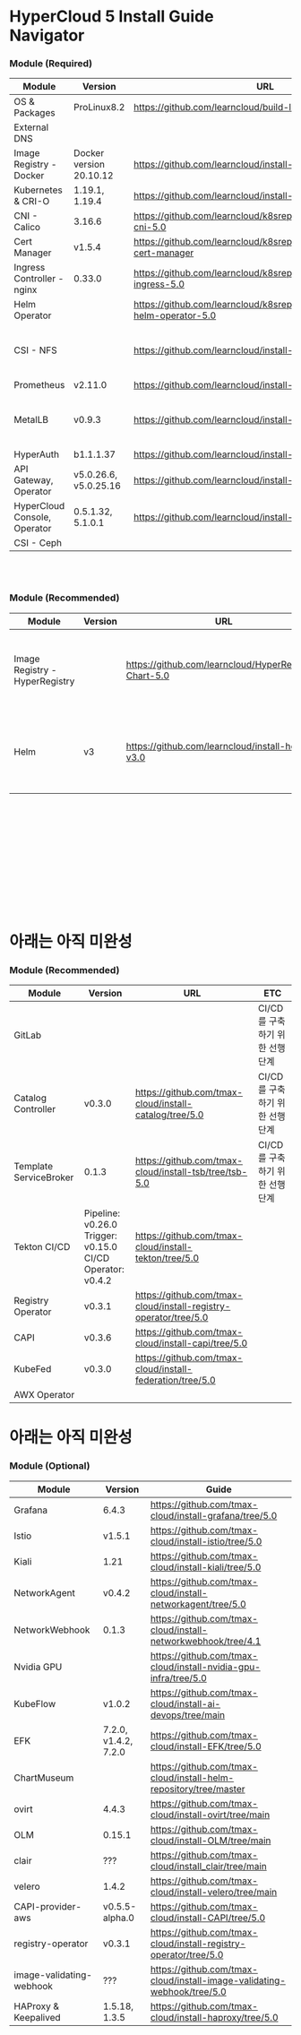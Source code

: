 # HyperCloud 5 Install Guide Navigator

### Module (Required)
| Module                            | Version                                                         | URL                                                              | ETC |
| --------------------------------- | --------------------------------------------------------------- | ---------------------------------------------------------------- | --- |
| OS & Packages                     | ProLinux8.2                                                     | https://github.com/learncloud/build-local-repo-prolinux8.2       |     |
| External DNS                      |                                                                 |                                                                  |     |
| Image Registry - Docker           | Docker version 20.10.12                                         | https://github.com/learncloud/install-registry-docker-ce         |     |
| Kubernetes & CRI-O                | 1.19.1, 1.19.4                                                  | https://github.com/learncloud/install-k8s-5.0                    |     |
| CNI - Calico                      | 3.16.6                                                          | https://github.com/learncloud/k8srepo/tree/main/v5.0/install-cni-5.0    |     |
| Cert Manager                      | v1.5.4                                                          | https://github.com/learncloud/k8srepo/tree/main/v5.0/install-cert-manager     |     |
| Ingress Controller - nginx        | 0.33.0                                                          | https://github.com/learncloud/k8srepo/tree/main/v5.0/install-ingress-5.0 |     |
| Helm Operator                     |                                                                 | https://github.com/learncloud/k8srepo/tree/main/v5.0/install-helm-operator-5.0|     |
| CSI - NFS                         |                                                                 | https://github.com/learncloud/install-nfs-5.0                    | Prometheus를 구축하기 위한 선행 단계 |
| Prometheus                        | v2.11.0                                                         | https://github.com/learncloud/install-prometheus-5.0             |     |
| MetalLB                           | v0.9.3                                                          | https://github.com/learncloud/install-metallb-5.0                | HyperAuth, Console을 구축하기 위한 선행 단계 |
| HyperAuth                         | b1.1.1.37                                                       | https://github.com/learncloud/install-hyperauth-5.0              |     |
|  API Gateway, Operator            | v5.0.26.6, v5.0.25.16                                           | https://github.com/learncloud/install-hypercloud-5.0             |     |
| HyperCloud Console, Operator      | 0.5.1.32, 5.1.0.1                                               | https://github.com/learncloud/install-console-5.0                |     |
| CSI - Ceph                        |                                                                 |                                                                  |     |

<br><br>
### Module (Recommended)
| Module                            | Version                                                         | URL                                                              | ETC |
| --------------------------------- | --------------------------------------------------------------- | ---------------------------------------------------------------- | --- |
| Image Registry - HyperRegistry    |                                                                 | https://github.com/learncloud/HyperRegistry-Chart-5.0            | CI/CD를 구축하기 위한 선행 단계   |
| Helm                              | v3                                                              | https://github.com/learncloud/install-helm-v3.0                  | CI/CD를 구축하기 위한 선행 단계   |



<br><br><br><br><br><br><br><br><br><br><br>
# 아래는 아직 미완성 

### Module (Recommended)
| Module                            | Version                                                         | URL                                                              | ETC |
| --------------------------------- | --------------------------------------------------------------- | ---------------------------------------------------------------- |---- |
| GitLab                            |                                                                 |                                                                  | CI/CD를 구축하기 위한 선행 단계   |
| Catalog Controller                | v0.3.0                                                          | https://github.com/tmax-cloud/install-catalog/tree/5.0           | CI/CD를 구축하기 위한 선행 단계   |
| Template ServiceBroker            | 0.1.3                                                           | https://github.com/tmax-cloud/install-tsb/tree/tsb-5.0           | CI/CD를 구축하기 위한 선행 단계   |
| Tekton CI/CD                      | Pipeline: v0.26.0<br>Trigger: v0.15.0<br>CI/CD Operator: v0.4.2 | https://github.com/tmax-cloud/install-tekton/tree/5.0            |
| Registry Operator                 | v0.3.1                                                          | https://github.com/tmax-cloud/install-registry-operator/tree/5.0 |
| CAPI                              | v0.3.6                                                          | https://github.com/tmax-cloud/install-capi/tree/5.0              |
| KubeFed                           | v0.3.0                                                          | https://github.com/tmax-cloud/install-federation/tree/5.0        |
| AWX Operator                      |                                                                 |                                                                  |


# 아래는 아직 미완성 


### Module (Optional)
| Module                   | Version              | Guide                                                                   |
| ------------------------ | -------------------- | ----------------------------------------------------------------------- |
| Grafana                  | 6.4.3                | https://github.com/tmax-cloud/install-grafana/tree/5.0                  |
| Istio                    | v1.5.1               | https://github.com/tmax-cloud/install-istio/tree/5.0                    |
| Kiali                    | 1.21                 | https://github.com/tmax-cloud/install-kiali/tree/5.0                    |
| NetworkAgent             | v0.4.2               | https://github.com/tmax-cloud/install-networkagent/tree/5.0             |
| NetworkWebhook           | 0.1.3                | https://github.com/tmax-cloud/install-networkwebhook/tree/4.1           |
| Nvidia GPU               |                      | https://github.com/tmax-cloud/install-nvidia-gpu-infra/tree/5.0         |
| KubeFlow                 | v1.0.2               | https://github.com/tmax-cloud/install-ai-devops/tree/main               |
| EFK                      | 7.2.0, v1.4.2, 7.2.0 | https://github.com/tmax-cloud/install-EFK/tree/5.0                      |
| ChartMuseum              |                      | https://github.com/tmax-cloud/install-helm-repository/tree/master       |
| ovirt                    | 4.4.3                | https://github.com/tmax-cloud/install-ovirt/tree/main                   |
| OLM                      | 0.15.1               | https://github.com/tmax-cloud/install-OLM/tree/main                     |
| clair                    | ???                  | https://github.com/tmax-cloud/install_clair/tree/main                   |
| velero                   | 1.4.2                | https://github.com/tmax-cloud/install-velero/tree/main                  |
| CAPI-provider-aws        | v0.5.5-alpha.0       | https://github.com/tmax-cloud/install-CAPI/tree/5.0                     |
| registry-operator        | v0.3.1               | https://github.com/tmax-cloud/install-registry-operator/tree/5.0        |
| image-validating-webhook | ???                  | https://github.com/tmax-cloud/install-image-validating-webhook/tree/5.0 |
| HAProxy & Keepalived     | 1.5.18, 1.3.5        | https://github.com/tmax-cloud/install-haproxy/tree/5.0 |

